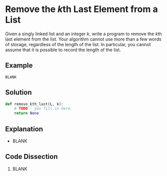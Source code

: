 # Remove the *k*th Last Element from a List
Given a singly linked list and an integer _k_, write a program to remove the *k*th last element from the list. Your algorithm cannot use more than a few words of storage, regardless of the length of the list. In particular, you cannot assume that it is possible to record the length of the list.
  
## Example
```
BLANK
```
  
## Solution
```python
def remove_kth_last(L, k):
    # TODO - you fill in here.
    return None
```
  
## Explanation
* BLANK
  
## Code Dissection
1. BLANK